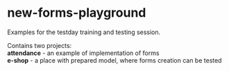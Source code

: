 # new-forms-playground
Examples for the testday training and testing session.

Contains two projects:<br />
<b>attendance</b> - an example of implementation of forms<br />
<b>e-shop</b> - a place with prepared model, where forms creation can be tested
